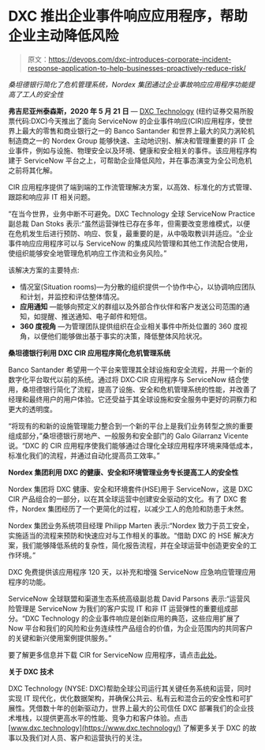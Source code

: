 # DXC 推出企业事件响应应用程序，帮助企业主动降低风险

> 原文：<https://devops.com/dxc-introduces-corporate-incident-response-application-to-help-businesses-proactively-reduce-risk/>

*桑坦德银行简化了危机管理系统，Nordex 集团通过企业事故响应应用程序功能提高了工人的安全性*

**弗吉尼亚州泰森斯，2020 年 5 月 21 日** — [DXC Technology](https://www.dxc.technology/) (纽约证券交易所股票代码:DXC)今天推出了面向 ServiceNow 的企业事件响应(CIR)应用程序，使世界上最大的零售和商业银行之一的 Banco Santander 和世界上最大的风力涡轮机制造商之一的 Nordex Group 能够快速、主动地识别、解决和管理重要的非 IT 企业事件，例如与设施、物理安全以及环境、健康和安全相关的事件。该应用程序构建于 ServiceNow 平台之上，可帮助企业降低风险，并在事态演变为全公司危机之前将其化解。

CIR 应用程序提供了端到端的工作流管理解决方案，以高效、标准化的方式管理、跟踪和响应非 IT 相关问题。

“在当今世界，业务中断不可避免。DXC Technology 全球 ServiceNow Practice 副总裁 Dan Stoks 表示:“虽然运营弹性已存在多年，但需要改变思维模式，以便在危机发生后进行预防、响应、恢复，最重要的是，从中吸取教训并适应。“企业事件响应应用程序可以与 ServiceNow 的集成风险管理和其他工作流配合使用，使组织能够安全地管理危机响应工作流和业务风险。”

该解决方案的主要特点:

*   情况室(Situation rooms)—为分散的组织提供一个协作中心，以协调响应团队和计划，并监控和评估整体情况。
*   **应用通知** —能够向预定义的群组以及外部合作伙伴和客户发送公司范围的通知，如提醒、推送通知、电子邮件和短信。
*   **360 度视角** —为管理团队提供组织在企业相关事件中所处位置的 360 度视角，以便他们能够做出基于事实的决策，降低整体风险状况。

**桑坦德银行利用 DXC CIR 应用程序简化危机管理系统**

Banco Santander 希望用一个平台来管理其全球设施和安全流程，并用一个新的数字化平台取代以前的系统。通过将 DXC·CIR 应用程序与 ServiceNow 结合使用，桑坦德银行简化了流程，提高了设施、安全和危机管理系统的性能，并改善了经理和最终用户的用户体验。它还受益于其全球设施和安全服务中更好的洞察力和更大的透明度。

“将现有的和新的设施管理能力整合到一个新的平台上是我们业务转型之旅的重要组成部分，”桑坦德银行房地产、一般服务和安全部门的 Galo Gilarranz Vicente 说。“DXC 的 CIR 应用程序使我们能够通过合理化全球应用程序环境来降低成本，标准化我们的流程，并通过自动化提高员工效率。”

**Nordex 集团利用 DXC 的健康、安全和环境管理业务专长提高工人的安全性**

Nordex 集团将 DXC 健康、安全和环境套件(HSE)用于 ServiceNow，这是 DXC CIR 产品组合的一部分，以在其全球运营中创建安全驱动的文化。有了 DXC 套件，Nordex 集团经历了一个更简化的过程，以减少工人的危险和防患于未然。

Nordex 集团业务系统项目经理 Philipp Marten 表示:“Nordex 致力于员工安全，实施适当的流程来预防和快速应对与工作相关的事故。“借助 DXC 的 HSE 解决方案，我们能够降低系统的复杂性，简化报告流程，并在全球运营中创造更安全的工作环境。”

DXC 免费提供该应用程序 120 天，以补充和增强 ServiceNow 应急响应管理应用程序的功能。

ServiceNow 全球联盟和渠道生态系统高级副总裁 David Parsons 表示:“运营风险管理是 ServiceNow 为我们的客户实现 IT 和非 IT 运营弹性的重要组成部分。“DXC Technology 的企业事件响应是创新应用的典范，这些应用扩展了 Now 平台和我们的风险和业务连续性产品组合的价值，为企业范围内的共同客户的关键和新兴使用案例提供服务。”

要了解更多信息并下载 CIR for ServiceNow 应用程序，请点击[此处](https://www.dxc.technology/ServiceNow/offerings/135337/148637-dxc_corporate_incident_response_application)。

**关于 DXC 技术**

DXC Technology (NYSE: DXC)帮助全球公司运行其关键任务系统和运营，同时实现 IT 现代化，优化数据架构，并确保公共云、私有云和混合云的安全性和可扩展性。凭借数十年的创新驱动力，世界上最大的公司信任 DXC 部署我们的企业技术堆栈，以提供更高水平的性能、竞争力和客户体验。点击 [www.dxc.technology](https://www.dxc.technology/) 了解更多关于 DXC 的故事以及我们对人员、客户和运营执行的关注。